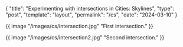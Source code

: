 {
  "title": "Experimenting with intersections in Cities: Skylines",
  "type": "post",
  "template": "layout",
  "permalink": "/cs",
  "date": "2024-03-10"
}

{{ image "/images/cs/intersection.jpg" "First intersection." }}

{{ image "/images/cs/intersection2.jpg" "Second intersection." }}
